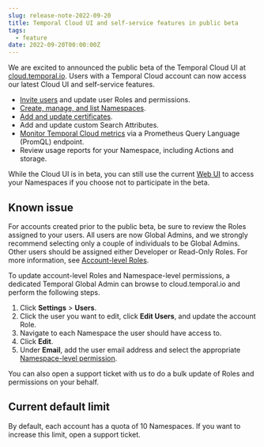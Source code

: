 ```yaml
---
slug: release-note-2022-09-20
title: Temporal Cloud UI and self-service features in public beta
tags:
  - feature
date: 2022-09-20T00:00:00Z
---
```


We are excited to announced the public beta of the Temporal Cloud UI at [cloud.temporal.io](https://cloud.temporal.io/).
Users with a Temporal Cloud account can now access our latest Cloud UI and self-service features.

<!-- truncate -->

- [Invite users](/cloud/how-to-get-started-with-temporal-cloud/#invite-users) and update user Roles and permissions.
- [Create, manage, and list Namespaces](/cloud/how-to-manage-namespaces-in-temporal-cloud/).
- [Add and update certificates](/cloud/how-to-manage-certificates-in-temporal-cloud/).
- Add and update custom Search Attributes.
- [Monitor Temporal Cloud metrics](/cloud/how-to-monitor-temporal-cloud-metrics/) via a Prometheus Query Language (PromQL) endpoint.
- Review usage reports for your Namespace, including Actions and storage.

While the Cloud UI is in beta, you can still use the current [Web UI](https://docs.temporal.io/web-ui) to access your Namespaces if you choose not to participate in the beta.

## Known issue

For accounts created prior to the public beta, be sure to review the Roles assigned to your users.
All users are now Global Admins, and we strongly recommend selecting only a couple of individuals to be Global Admins.
Other users should be assigned either Developer or Read-Only Roles.
For more information, see [Account-level Roles](/cloud/#account-level-roles).

To update account-level Roles and Namespace-level permissions, a dedicated Temporal Global Admin can browse to cloud.temporal.io and perform the following steps.

1. Click **Settings** > **Users**.
1. Click the user you want to edit, click **Edit Users**, and update the account Role.
1. Navigate to each Namespace the user should have access to.
1. Click **Edit**.
1. Under **Email**, add the user email address and select the appropriate [Namespace-level permission](/cloud/#namespace-level-permissions).

You can also open a support ticket with us to do a bulk update of Roles and permissions on your behalf.

## Current default limit

By default, each account has a quota of 10 Namespaces.
If you want to increase this limit, open a support ticket.
